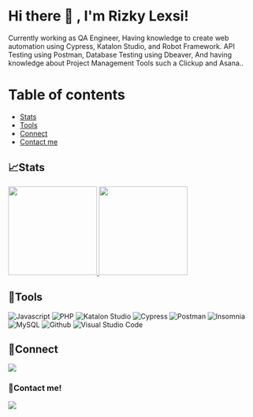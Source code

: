 <!--
**Rizkylexsi12/Rizkylexsi12** is a ✨ _special_ ✨ repository because its `README.md` (this file) appears on your GitHub profile.

Here are some ideas to get you started:

- 🔭 I’m currently working on ...
- 🌱 I’m currently learning ...
- 👯 I’m looking to collaborate on ...
- 🤔 I’m looking for help with ...
- 💬 Ask me about ...
- 📫 How to reach me: ...
- 😄 Pronouns: ...
- ⚡ Fun fact: ...
-->
# Hi there 👋 , I'm Rizky Lexsi!
Currently working as QA Engineer, Having knowledge to create web automation using Cypress, Katalon Studio, and Robot Framework. API Testing using Postman, Database Testing using Dbeaver, And having knowledge about Project Management Tools such a Clickup and Asana..

# Table of contents
<!--ts-->
   * [Stats](#stats)
   * [Tools](#tools)
   * [Connect](#connect)
   * [Contact me](#contact-me)
<!--te-->
 

## 📈Stats
<p align="left">
<a href="https://github.com/Rizkylexsi12">
  <img height="180em" src="https://github-readme-stats-eight-theta.vercel.app/api?username=Rizkylexsi12&show_icons=true&theme=algolia&include_all_commits=true&count_private=true"/>
  <img height="180em" src="https://github-readme-stats-eight-theta.vercel.app/api/top-langs/?username=Rizkylexsi12&layout=compact&langs_count=8&theme=algolia"/>
</a>
</p>

## 🔨Tools
![Javascript](https://img.shields.io/badge/-javascript-181717?style=for-the-badge&logo=javascript)
![PHP](https://img.shields.io/badge/-php-181717?style=for-the-badge&logo=php)
![Katalon Studio](https://img.shields.io/badge/-katalon_studio-181717?style=for-the-badge&logo=katalon)
![Cypress](https://img.shields.io/badge/-cypress-181717?style=for-the-badge&logo=cypress)
![Postman](https://img.shields.io/badge/-postman-181717?style=for-the-badge&logo=postman)
![Insomnia](https://img.shields.io/badge/-insomnia-181717?style=for-the-badge&logo=insomnia)
![MySQL](https://img.shields.io/badge/-mysql-181717?style=for-the-badge&logo=mysql)
![Github](https://img.shields.io/badge/GitHub-181717?style=for-the-badge&logo=github&logoColor=white)
![Visual Studio Code](https://img.shields.io/badge/Visual_Studio_Code-181717.svg?style=for-the-badge&logo=visual-studio-code&logoColor=white)
</details>

## 🔗Connect
<p>
    <a href="https://www.linkedin.com/in/rizky-febdriasyah-lexsi" target="blank"><img src="https://img.shields.io/badge/-linkedin-%230A66C2?style=for-the-badge&logo=linkedin"/></a>
</p>


### 📝Contact me!
<p>
    <a href="mailto: rizkylexsi@gmail.com" target="blank"><img src="https://img.shields.io/badge/-gmail-181717?style=for-the-badge&logo=gmail" /></a>
</p>
